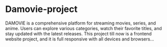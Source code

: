 # Damovie-project
DAMOVIE is a comprehensive platform for streaming movies, series, and anime. Users can explore various categories, watch their favorite titles, and stay updated with the latest releases. This project till now is a frontend website project, and it is full responsive with all devices and browsers...

